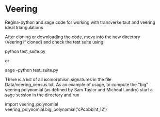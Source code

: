 # Veering
Regina-python and sage code for working with transverse taut and veering ideal triangulations

After cloning or downloading the code, move into the new directory (Veering if cloned) and check the test suite using

python test_suite.py

or

sage -python test_suite.py

There is a list of all isomorphism signatures in the file Data/veering_census.txt.  As an example of usage, to compute the "big" veering polynomial (as defined by Sam Taylor and Micheal Landry) start a sage session in the directory and run

import veering_polynomial
veering_polynomial.big_polynomial('cPcbbbiht_12')
